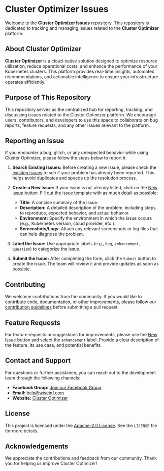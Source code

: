 # Cluster Optimizer Issues

Welcome to the **Cluster Optimizer Issues** repository. This repository is dedicated to tracking and managing issues related to the **Cluster Optimizer** platform.

## About Cluster Optimizer

**Cluster Optimizer** is a cloud-native solution designed to optimize resource utilization, reduce operational costs, and enhance the performance of your Kubernetes clusters. This platform provides real-time insights, automated recommendations, and actionable intelligence to ensure your infrastructure operates efficiently.

## Purpose of This Repository

This repository serves as the centralized hub for reporting, tracking, and discussing issues related to the Cluster Optimizer platform. We encourage users, contributors, and developers to use this space to collaborate on bug reports, feature requests, and any other issues relevant to the platform.

## Reporting an Issue

If you encounter a bug, glitch, or any unexpected behavior while using Cluster Optimizer, please follow the steps below to report it:

1. **Search Existing Issues:** Before creating a new issue, please check the [existing issues](https://github.com/wiseinf/cluster-optimizer-issues/issues) to see if your problem has already been reported. This helps avoid duplicates and speeds up the resolution process.

2. **Create a New Issue:** If your issue is not already listed, click on the [New Issue](https://github.com/wiseinf/cluster-optimizer-issues/issues/new) button. Fill out the issue template with as much detail as possible:
   - **Title:** A concise summary of the issue.
   - **Description:** A detailed description of the problem, including steps to reproduce, expected behavior, and actual behavior.
   - **Environment:** Specify the environment in which the issue occurs (e.g., Kubernetes version, cloud provider, etc.).
   - **Screenshots/Logs:** Attach any relevant screenshots or log files that can help diagnose the problem.

3. **Label the Issue:** Use appropriate labels (e.g., `bug`, `enhancement`, `question`) to categorize the issue.

4. **Submit the Issue:** After completing the form, click the `Submit` button to create the issue. The team will review it and provide updates as soon as possible.

## Contributing

We welcome contributions from the community. If you would like to contribute code, documentation, or other improvements, please follow our [contribution guidelines](https://github.com/your-org/cluster-optimizer-issues/CONTRIBUTING.md) before submitting a pull request.

## Feature Requests

For feature requests or suggestions for improvements, please use the [New Issue](https://github.com/wiseinf/cluster-optimizer-issues/issues/new) button and select the `enhancement` label. Provide a clear description of the feature, its use case, and potential benefits.

## Contact and Support

For questions or further assistance, you can reach out to the development team through the following channels:
- **Facebook Group:** [Join our Facebook Group]((https://www.facebook.com/groups/clusteroptimizer))
- **Email:** help@wiseinf.com
- **Website:** [Cluster Optimizer](https://www.wiseinf.com)

## License

This project is licensed under the [Apache-2.0 License](LICENSE). See the `LICENSE` file for more details.

## Acknowledgements

We appreciate the contributions and feedback from our community. Thank you for helping us improve Cluster Optimizer!
